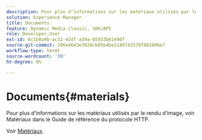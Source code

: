 ```yaml
---
description: Pour plus d’informations sur les matériaux utilisés par le rendu d’image, voir Matériaux dans le Guide de référence du protocole HTTP.
solution: Experience Manager
title: Documents
feature: Dynamic Media Classic, SDK/API
role: Developer,User
exl-id: 6c1b8a9b-ac32-42df-a59a-05933b614907
source-git-commit: 206e4643e3926cb85b4be2189743578f88180be7
workflow-type: tm+mt
source-wordcount: '39'
ht-degree: 0%

---
```


# Documents{#materials}

Pour plus d’informations sur les matériaux utilisés par le rendu d’image, voir Matériaux dans le Guide de référence du protocole HTTP.

Voir [Matériaux](../../../../../ir-api/http-protocol/image-rendering-api-ref/c-ir-http-protocol-ref/c-ir-http-protocol-syntax-and-features/c-ir-http-materials/c-ir-http-materials.md#concept-45af2ab5694b4cfdadf1211ce3f5ed0f).
